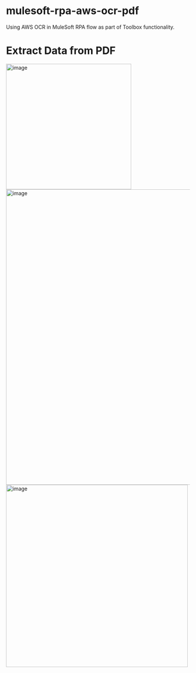 # mulesoft-rpa-aws-ocr-pdf
Using AWS OCR in MuleSoft RPA flow as part of Toolbox functionality. 

# Extract Data from PDF

<img width="343" alt="image" src="https://user-images.githubusercontent.com/20736982/202037142-f83c71cc-8f4d-4ab5-853c-bf89c2c35922.png">

<img width="807" alt="image" src="https://user-images.githubusercontent.com/20736982/202037389-2f6f9177-c59b-4a9d-b8ae-f88ea3a4ebe4.png">

<img width="498" alt="image" src="https://user-images.githubusercontent.com/20736982/202037489-4ca20314-598b-4fbb-a29e-5b5286c0175b.png">
